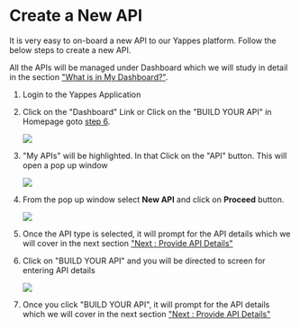 Create a New API
================

It is very easy to on-board a new API to our Yappes platform. Follow the
below steps to create a new API.

All the APIs will be managed under Dashboard which we will study in
detail in the section ["What is in My Dashboard?"](dashboard_details).

1.  Login to the Yappes Application
2.  Click on the "Dashboard" Link or Click on the "BUILD YOUR API" in
    Homepage goto [step 6](#step-6).

    ![](../images/new_api/api_new_start_01.png)

3.  "My APIs" will be highlighted. In that Click on the "API" button.
    This will open a pop up window

    ![](../images/new_api/api_new_start_02.png)

4.  From the pop up window select **New API** and click on **Proceed**
    button.

    ![](../images/new_api/api_new_start_03.png)

5.  Once the API type is selected, it will prompt for the API details
    which we will cover in the next section ["Next : Provide API
    Details"](apidetails_new)
6.  Click on "BUILD YOUR API" and you will be directed to screen for
    entering API details

    ![](../images/new_api/api_new_start_04.png)

7.  Once you click "BUILD YOUR API", it will prompt for the API details
    which we will cover in the next section ["Next : Provide API
    Details"](apidetails_new)
